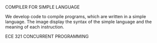 COMPILER FOR SIMPLE LANGUAGE

We develop code to compile programs, which are written in a simple language. The image display the syntax of the simple language and the meaning of each instruction.

ECE 321 CONCURRENT PROGRAMMING

